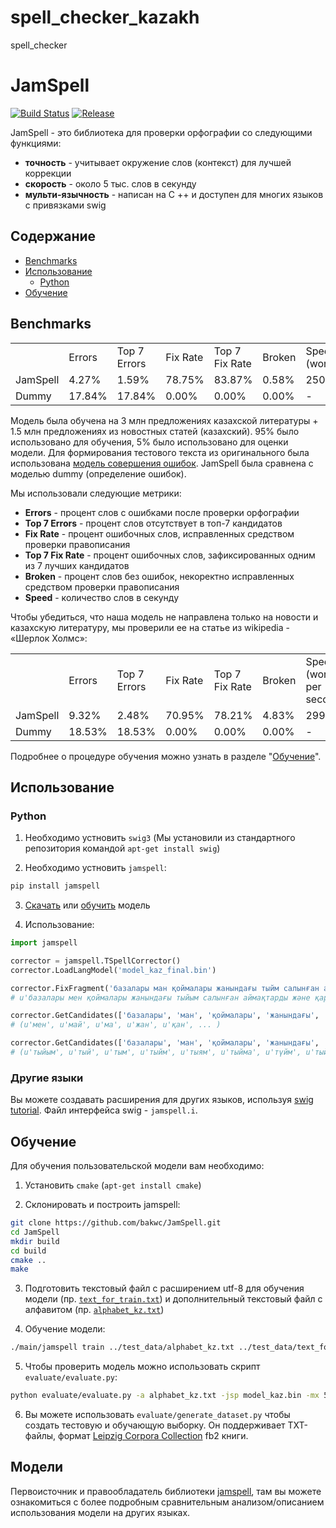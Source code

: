 # spell_checker_kazakh
spell_checker
# JamSpell 
[![Build Status][travis-image]][travis] [![Release][release-image]][releases]

[travis-image]: https://travis-ci.org/bakwc/JamSpell.svg?branch=master
[travis]: https://travis-ci.org/bakwc/JamSpell

[release-image]: https://img.shields.io/badge/release-0.0.11-blue.svg?style=flat
[releases]: https://github.com/bakwc/JamSpell/releases

JamSpell - это библиотека для проверки орфографии со следующими функциями:

- **точность** - учитывает окружение слов (контекст) для лучшей коррекции
- **скорость** - около 5 тыс. слов в секунду
- **мульти-язычность** - написан на C ++ и доступен для многих языков с привязками swig

## Содержание
- [Benchmarks](#benchmarks)
- [Использование](#Использование)
  - [Python](#python)
- [Обучение](#обучение)

## Benchmarks

<table>
  <tr>
    <td></td>
    <td>Errors</td>
    <td>Top 7 Errors</td>
    <td>Fix Rate</td>
    <td>Top 7 Fix Rate</td>
    <td>Broken</td>
    <td>Speed<br>
(words/second)</td>
  </tr>
  <tr>
    <td>JamSpell</td>
    <td>4.27%</td>
    <td>1.59%</td>
    <td>78.75%</td>
    <td>83.87%</td>
    <td>0.58%</td>
    <td>250474</td>
  </tr>
  <tr>
    <td>Dummy</td>
    <td>17.84%</td>
    <td>17.84%</td>
    <td>0.00%</td>
    <td>0.00%</td>
    <td>0.00%</td>
    <td>-</td>
  </tr>
</table>

Модель была обучена на 3 млн предложениях казахской литературы + 1.5 млн предложениях из новостных статей (казахский). 95% было использовано для обучения, 5% было использовано для оценки модели. Для формирования тестового текста из оригинального была использована [модель совершения ошибок](https://github.com/bakwc/JamSpell/blob/master/evaluate/typo_model.py). JamSpell была сравнена с моделью dummy (определение ошибок).

Мы использовали следующие метрики:
- **Errors** - процент слов с ошибками после проверки орфографии
- **Top 7 Errors** - процент слов отсутствует в топ-7 кандидатов
- **Fix Rate** - процент ошибочных слов, исправленных средством проверки правописания
- **Top 7 Fix Rate** - процент ошибочных слов, зафиксированных одним из 7 лучших кандидатов
- **Broken** - процент слов без ошибок, некоректно исправленных средством проверки правописания
- **Speed** - количество слов в секунду

Чтобы убедиться, что наша модель не направлена только на новости и казахскую литературу, мы проверили ее на статье из wikipedia - «Шерлок Холмс»:

<table>
  <tr>
    <td></td>
    <td>Errors</td>
    <td>Top 7 Errors</td>
    <td>Fix Rate</td>
    <td>Top 7 Fix Rate</td>
    <td>Broken</td>
    <td>Speed
(words per second)</td>
  </tr>
  <tr>
    <td>JamSpell</td>
    <td>9.32%</td>
    <td>2.48%</td>
    <td>70.95%</td>
    <td>78.21%</td>
    <td>4.83%</td>
    <td>2994</td>
  </tr>
  <tr>
    <td>Dummy</td>
    <td>18.53%</td>
    <td>18.53%</td>
    <td>0.00%</td>
    <td>0.00%</td>
    <td>0.00%</td>
    <td>-</td>
  </tr>
</table>

Подробнее о процедуре обучения можно узнать в разделе "[Обучение](#обучение)".

## Использование
### Python
1. Необходимо устновить ```swig3``` (Мы установили из стандартного репозитория командой ```apt-get install swig```)

2. Необходимо устновить ```jamspell```:
```bash
pip install jamspell
```
3. [Скачать](#download-models) или [обучить](#обучение) модель

4. Использование:

```python
import jamspell

corrector = jamspell.TSpellCorrector()
corrector.LoadLangModel('model_kaz_final.bin')

corrector.FixFragment('базалары ман қоймалары жанындағы тыйм салынған аймақтрды жәе қарулы күштердвің')
# u'базалары мен қоймалары жанындағы тыйым салынған аймақтарды және қарулы күштердің'

corrector.GetCandidates(['базалары', 'ман', 'қоймалары', 'жанындағы', 'тыйм', 'салынған', 'аймақтрды', 'жәе', 'қарулы', 'күштердвің'], 1)
# (u'мен', u'май', u'ма', u'жан', u'қан', ... )

corrector.GetCandidates(['базалары', 'ман', 'қоймалары', 'жанындағы', 'тыйм', 'салынған', 'аймақтрды', 'жәе', 'қарулы', 'күштердвің'], 4)
# (u'тыйым', u'тый', u'тым', u'тыйм', u'тыям', u'тыйма', u'түйм', u'тыйу', ...)
```

### Другие языки
Вы можете создавать расширения для других языков, используя [swig tutorial](http://www.swig.org/tutorial.html). Файл интерфейса swig - `jamspell.i`. 

## Обучение
Для обучения пользовательской модели вам необходимо:

1. Установить ```cmake``` (```apt-get install cmake```)

2. Склонировать и построить jamspell:
```bash
git clone https://github.com/bakwc/JamSpell.git
cd JamSpell
mkdir build
cd build
cmake ..
make
```

3. Подготовить текстовый файл с расширением utf-8 для обучения модели (пр. [```text_for_train.txt```](https://github.com/bakwc/JamSpell/blob/master/test_data/sherlockholmes.txt)) и дополнительный текстовый файл с алфавитом (пр. [```alphabet_kz.txt```](https://github.com/bakwc/JamSpell/blob/master/test_data/alphabet_en.txt))

4. Обучение модели:
```bash
./main/jamspell train ../test_data/alphabet_kz.txt ../test_data/text_for_train.txt model_kaz.bin
```
5. Чтобы проверить модель можно использовать скрипт ```evaluate/evaluate.py```:
```bash
python evaluate/evaluate.py -a alphabet_kz.txt -jsp model_kaz.bin -mx 50000 test_data.txt
```
6. Вы можете использовать ```evaluate/generate_dataset.py``` чтобы создать тестовую и обучающую выборку. Он поддерживает TXT-файлы, формат [Leipzig Corpora Collection](http://wortschatz.uni-leipzig.de/en/download/) fb2 книги.

## Модели
Первоисточник и правообладатель библиотеки [jamspell](https://github.com/bakwc/JamSpell), там вы можете ознакомиться с более подробным сравнительным анализом/описанием использования модели на других языках.
